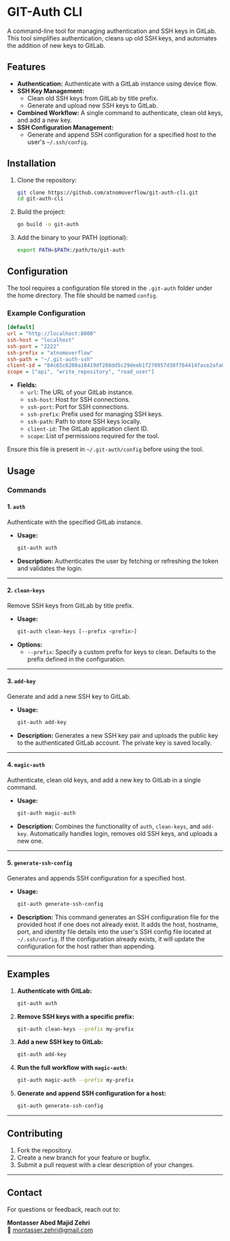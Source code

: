 # GIT-Auth CLI

A command-line tool for managing authentication and SSH keys in GitLab. This tool simplifies authentication, cleans up old SSH keys, and automates the addition of new keys to GitLab.

## Features

- **Authentication:** Authenticate with a GitLab instance using device flow.
- **SSH Key Management:**
  - Clean old SSH keys from GitLab by title prefix.
  - Generate and upload new SSH keys to GitLab.
- **Combined Workflow:** A single command to authenticate, clean old keys, and add a new key.
- **SSH Configuration Management:**
  - Generate and append SSH configuration for a specified host to the user's `~/.ssh/config`.

## Installation

1. Clone the repository:
   ```bash
   git clone https://github.com/atnomoverflow/git-auth-cli.git
   cd git-auth-cli
   ```

2. Build the project:
   ```bash
   go build -o git-auth
   ```

3. Add the binary to your PATH (optional):
   ```bash
   export PATH=$PATH:/path/to/git-auth
   ```

## Configuration

The tool requires a configuration file stored in the `.git-auth` folder under the home directory. The file should be named `config`.

### Example Configuration

```ini
[default]
url = "http://localhost:8000"
ssh-host = "localhost"
ssh-port = "2222"
ssh-prefix = "atnomoverflow"
ssh-path = "~/.git-auth-ssh"
client-id = "84c65c6208a18419df288dd5c29deeb1f270957d38f764414face2afa07b8947"
scope = ["api", "write_repository", "read_user"]
```

- **Fields:**
  - `url`: The URL of your GitLab instance.
  - `ssh-host`: Host for SSH connections.
  - `ssh-port`: Port for SSH connections.
  - `ssh-prefix`: Prefix used for managing SSH keys.
  - `ssh-path`: Path to store SSH keys locally.
  - `client-id`: The GitLab application client ID.
  - `scope`: List of permissions required for the tool.

Ensure this file is present in `~/.git-auth/config` before using the tool.

## Usage

### Commands

#### 1. `auth`
Authenticate with the specified GitLab instance.

- **Usage:**
  ```bash
  git-auth auth
  ```
- **Description:** Authenticates the user by fetching or refreshing the token and validates the login.

---

#### 2. `clean-keys`
Remove SSH keys from GitLab by title prefix.

- **Usage:**
  ```bash
  git-auth clean-keys [--prefix <prefix>]
  ```
- **Options:**
  - `--prefix`: Specify a custom prefix for keys to clean. Defaults to the prefix defined in the configuration.

---

#### 3. `add-key`
Generate and add a new SSH key to GitLab.

- **Usage:**
  ```bash
  git-auth add-key
  ```
- **Description:** Generates a new SSH key pair and uploads the public key to the authenticated GitLab account. The private key is saved locally.

---

#### 4. `magic-auth`
Authenticate, clean old keys, and add a new key to GitLab in a single command.

- **Usage:**
  ```bash
  git-auth magic-auth 
  ```
- **Description:** Combines the functionality of `auth`, `clean-keys`, and `add-key`. Automatically handles login, removes old SSH keys, and uploads a new one.

---

#### 5. `generate-ssh-config`
Generates and appends SSH configuration for a specified host.

- **Usage:**
  ```bash
  git-auth generate-ssh-config
  ```
- **Description:** This command generates an SSH configuration file for the provided host if one does not already exist. It adds the host, hostname, port, and identity file details into the user's SSH config file located at `~/.ssh/config`. If the configuration already exists, it will update the configuration for the host rather than appending.

---

## Examples

1. **Authenticate with GitLab:**
   ```bash
   git-auth auth
   ```

2. **Remove SSH keys with a specific prefix:**
   ```bash
   git-auth clean-keys --prefix my-prefix
   ```

3. **Add a new SSH key to GitLab:**
   ```bash
   git-auth add-key
   ```

4. **Run the full workflow with `magic-auth`:**
   ```bash
   git-auth magic-auth --prefix my-prefix
   ```

5. **Generate and append SSH configuration for a host:**
   ```bash
   git-auth generate-ssh-config
   ```

---

## Contributing

1. Fork the repository.
2. Create a new branch for your feature or bugfix.
3. Submit a pull request with a clear description of your changes.

---

## Contact

For questions or feedback, reach out to:

**Montasser Abed Majid Zehri**  
📧 montasser.zehri@gmail.com
